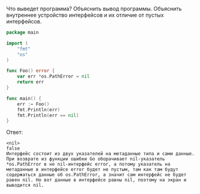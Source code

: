 Что выведет программа? Объяснить вывод программы. Объяснить внутреннее устройство интерфейсов и их отличие от пустых интерфейсов.

```go
package main

import (
	"fmt"
	"os"
)

func Foo() error {
	var err *os.PathError = nil
	return err
}

func main() {
	err := Foo()
	fmt.Println(err)
	fmt.Println(err == nil)
}
```

Ответ:
```
<nil>
false
Интерфейс состоит из двух указателей на метаданные типа и сами данные.
При возврате из функции ошибки Go оборачивает nil-указатель *os.PathError в не nil-интерфейс error, а потому указатель на метаданные в интерфейсе error будет не пустым, там как там будут содержаться данные об os.PathError, а значит сам интерфейс не будет равен nil. Но вот данные в интерфейсе равны nil, поэтому на экран и выводится nil.

```
